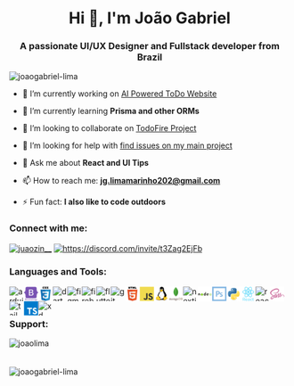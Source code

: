 <h1 align="center">Hi 👋, I'm João Gabriel</h1>
<h3 align="center">A passionate UI/UX Designer and Fullstack developer from Brazil</h3>

<p align="left"> <img src="https://komarev.com/ghpvc/?username=joaogabriel-lima&label=Profile%20views&color=0e75b6&style=flat" alt="joaogabriel-lima" /> </p>

- 🔭 I’m currently working on [AI Powered ToDo Website](https://github.com/JoaoGabriel-Lima/notemock_website)

- 🌱 I’m currently learning **Prisma and other ORMs**

- 👯 I’m looking to collaborate on [TodoFire Project](https://github.com/TodoFire-OSS/todofire)

- 🤝 I’m looking for help with [find issues on my main project](https://github.com/JoaoGabriel-Lima/notemock_website)

- 💬 Ask me about **React and UI Tips**

- 📫 How to reach me: **jg.limamarinho202@gmail.com**

- ⚡ Fun fact: **I also like to code outdoors**

<h3 align="left">Connect with me:</h3>
<p align="left">
<a href="https://twitter.com/juaozin__" target="blank"><img align="center" src="https://raw.githubusercontent.com/rahuldkjain/github-profile-readme-generator/master/src/images/icons/Social/twitter.svg" alt="juaozin__" height="30" width="40" /></a>
<a href="https://discord.gg/https://discord.com/invite/t3Zag2EjFb" target="blank"><img align="center" src="https://raw.githubusercontent.com/rahuldkjain/github-profile-readme-generator/master/src/images/icons/Social/discord.svg" alt="https://discord.com/invite/t3Zag2EjFb" height="30" width="40" /></a>
</p>

<h3 align="left">Languages and Tools:</h3>
<p>
<img align="left" src="https://cdn.worldvectorlogo.com/logos/arduino-1.svg" alt="arduino" width="26" height="26"/>
<img align="left" src="https://raw.githubusercontent.com/devicons/devicon/master/icons/bootstrap/bootstrap-plain-wordmark.svg" alt="bootstrap" width="26" height="26"/>
<img align="left" src="https://raw.githubusercontent.com/devicons/devicon/master/icons/css3/css3-original-wordmark.svg" alt="css3" width="26" height="26"/>
<img align="left" src="https://www.vectorlogo.zone/logos/dartlang/dartlang-icon.svg" alt="dart" width="26" height="26"/>
<img align="left" src="https://www.vectorlogo.zone/logos/figma/figma-icon.svg" alt="figma" width="26" height="26"/>
<img align="left" src="https://www.vectorlogo.zone/logos/firebase/firebase-icon.svg" alt="firebase" width="26" height="26"/>
<img align="left" src="https://www.vectorlogo.zone/logos/flutterio/flutterio-icon.svg" alt="flutter" width="26" height="26"/>
<img align="left" src="https://www.vectorlogo.zone/logos/git-scm/git-scm-icon.svg" alt="git" width="26" height="26"/>
<img align="left" src="https://raw.githubusercontent.com/devicons/devicon/master/icons/html5/html5-original-wordmark.svg" alt="html5" width="26" height="26"/>
<img align="left" src="https://raw.githubusercontent.com/devicons/devicon/master/icons/javascript/javascript-original.svg" alt="javascript" width="26" height="26"/>
<img align="left" src="https://raw.githubusercontent.com/devicons/devicon/master/icons/linux/linux-original.svg" alt="linux" width="26" height="26"/>
<img align="left" src="https://raw.githubusercontent.com/devicons/devicon/master/icons/mongodb/mongodb-original-wordmark.svg" alt="mongodb" width="26" height="26"/>
<img align="left" src="https://cdn.worldvectorlogo.com/logos/nextjs-2.svg" alt="nextjs" width="26" height="26"/>
<img align="left" src="https://raw.githubusercontent.com/devicons/devicon/master/icons/nodejs/nodejs-original-wordmark.svg" alt="nodejs" width="26" height="26"/>
<img align="left" src="https://raw.githubusercontent.com/devicons/devicon/master/icons/photoshop/photoshop-line.svg" alt="photoshop" width="26" height="26"/>
<img align="left" src="https://raw.githubusercontent.com/devicons/devicon/master/icons/python/python-original.svg" alt="python" width="26" height="26"/>
<img align="left" src="https://raw.githubusercontent.com/devicons/devicon/master/icons/react/react-original-wordmark.svg" alt="react" width="26" height="26"/>
<img align="left" src="https://reactnative.dev/img/header_logo.svg" alt="reactnative" width="26" height="26"/>
<img align="left" src="https://raw.githubusercontent.com/devicons/devicon/master/icons/sass/sass-original.svg" alt="sass" width="26" height="26"/>
<img align="left" src="https://www.vectorlogo.zone/logos/tailwindcss/tailwindcss-icon.svg" alt="tailwind" width="26" height="26"/>
<img align="left" src="https://raw.githubusercontent.com/devicons/devicon/master/icons/typescript/typescript-original.svg" alt="typescript" width="26" height="26"/>
<img align="left" src="https://cdn.worldvectorlogo.com/logos/adobe-xd.svg" alt="xd" width="26" height="26"/> 
</p>

<br/>
<br/>
<h3 align="left">Support:</h3>
<p><a href="https://ko-fi.com/joaolima"> <img align="left" src="https://cdn.ko-fi.com/cdn/kofi3.png?v=3" height="50" width="210" alt="joaolima" /></a></p><br><br>
<br/>

<img align="left" src="https://github-readme-stats.vercel.app/api?username=joaogabriel-lima&show_icons=true&locale=en&theme=github_dark" alt="joaogabriel-lima" />



